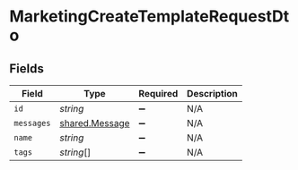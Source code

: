 # MarketingCreateTemplateRequestDto


## Fields

| Field                                                   | Type                                                    | Required                                                | Description                                             |
| ------------------------------------------------------- | ------------------------------------------------------- | ------------------------------------------------------- | ------------------------------------------------------- |
| `id`                                                    | *string*                                                | :heavy_minus_sign:                                      | N/A                                                     |
| `messages`                                              | [shared.Message](../../../sdk/models/shared/message.md) | :heavy_minus_sign:                                      | N/A                                                     |
| `name`                                                  | *string*                                                | :heavy_minus_sign:                                      | N/A                                                     |
| `tags`                                                  | *string*[]                                              | :heavy_minus_sign:                                      | N/A                                                     |